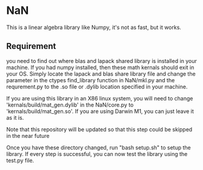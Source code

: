 # NaN
This is a linear algebra library like Numpy, it's not as fast, but it works.

## Requirement
you need to find out where blas and lapack shared library is installed in
your machine. If you had numpy installed, then these math kernals should exit in your OS. Simply locate the lapack and blas share library file and change the parameter in the ctypes find_library function in NaN/mkl.py and the requrement.py to the .so file or .dylib location specified in your machine.

If you are using this library in an X86 linux system, you will need to change 'kernals/build/mat_gen.dylib' in the NaN/core.py to 'kernals/build/mat_gen.so'. If you are using Darwin M1, you can just leave it as it is.

Note that this repository will be updated so that this step could be skipped in the near future

Once you have these directory changed, run "bash setup.sh" to setup the library. If every step is successful, you can now test the library using the test.py file.




